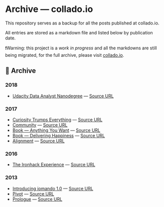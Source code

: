 # Archive — collado.io

This repository serves as a backup for all the posts published at collado.io.

All entries are stored as a markdown file and listed below by publication date.

❗Warning: this project is a *work in progress* and all the markdowns are still being migrated, for the full archive, please visit [collado.io](https://collado.io).

## 💾 Archive
### 2018
* [Udacity Data Analyst Nanodegree](posts/2018/udacity-dand.md) — [Source URL](https://collado.io/blog/2018/udacity-dand)

### 2017
* [Curiosity Trumps Everything](posts/2017/curiosity.md) — [Source URL](https://collado.io/blog/2017/curiosity)
* [Community](posts/2017/community.md) — [Source URL](https://collado.io/blog/2017/community)
* [Book — Anything You Want](posts/2017/anything.md) — [Source URL](https://collado.io/blog/2017/anything)
* [Book — Delivering Happiness](posts/2017/happiness.md) — [Source URL](https://collado.io/blog/2017/happiness)
* [Alignment](posts/2017/alignment.md) — [Source URL](https://collado.io/blog/2017/alignment)

### 2016
* [The Ironhack Experience](posts/2016/ironhack-experience.md) — [Source URL](https://collado.io/blog/2016/3/30/the-ironhack-experience)

### 2013
* [Introducing iomando 1.0](posts/2013/iomando-10.md) — [Source URL](https://collado.io/blog/2013/2/23/introducing-iomando-v10)
* [Pivot](posts/2013/pivot.md) — [Source URL](https://collado.io/blog/2013/pivot)
* [Prologue](posts/2013/prologue.md) — [Source URL](https://collado.io/blog/2013/prologue)
